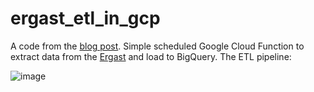 # ergast_etl_in_gcp
A code from the [blog post](https://blog.brozen.me/posts/ergast_etl/). Simple scheduled Google Cloud Function to extract data from the [Ergast](http://ergast.com/mrd/) and load to BigQuery. The ETL pipeline:

![image](https://user-images.githubusercontent.com/41913470/147856633-d6f49a81-d8fb-4d08-9d6b-fe8e6194722f.png)
